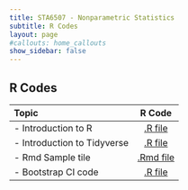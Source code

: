 ```yaml
---
title: STA6507 - Nonparametric Statistics
subtitle: R Codes
layout: page
#callouts: home_callouts
show_sidebar: false
---
```


## R Codes

| **Topic** | **R Code**  |
|:-----------------------|:---:|
| - Introduction to R    | [.R file](R_Basics.R) | 
| - Introduction to Tidyverse    | [.R file](R_Tidyverse.R) | 
| - Rmd Sample tile    | [.Rmd file](Sample.Rmd) | 
| - Bootstrap CI code | [.R file](BootstrapCIExample.R) | 


